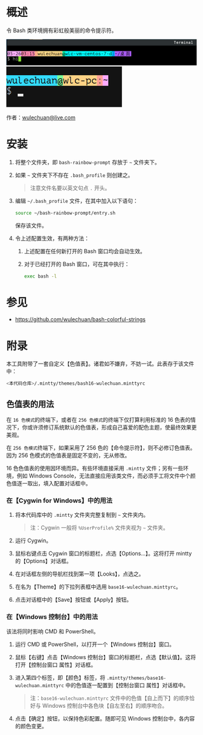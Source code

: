 <link rel="stylesheet" href="./docs/styles/markdown-preview-in-ms-vscode.css">

# 概述

令 Bash 类环境拥有彩虹般美丽的命令提示符。

![An example of mine in 256 colors](./docs/illustrates/bash-rainbow-prompt-example-wulechuan-256-colors.png)
![An example of mine in 16 colors](./docs/illustrates/bash-rainbow-prompt-example-wulechuan.png)

作者：[wulechuan@live.com](mailto:wulechuan@live.com)


# 安装

1.  将整个文件夹，即 `bash-rainbow-prompt` 存放于 `~` 文件夹下。

2.  如果 `~` 文件夹下不存在 `.bash_profile` 则创建之。
    > 注意文件名要以英文句点 `.` 开头。

3. 编辑 `~/.bash_profile` 文件，在其中加入以下语句：

    ```sh
    source ~/bash-rainbow-prompt/entry.sh
    ```

    保存该文件。

4.  令上述配置生效，有两种方法：

    1.  上述配置在任何新打开的 Bash 窗口均会自动生效。

    2.  对于已经打开的 Bash 窗口，可在其中执行：

        ```sh
        exec bash -l
        ```


# 参见

- https://github.com/wulechuan/bash-colorful-strings


# 附录

本工具附带了一套自定义【色值表】。诸君如不嫌弃，不妨一试。此表存于该文件中：
```sh
<本代码仓库>/.mintty/themes/bash16-wulechuan.minttyrc
```

## 色值表的用法

在 `16 色模式`的终端下，或者在 `256 色模式`的终端下仅打算利用标准的 16
色表的情况下，你或许须修订系统默认的色值表，形成自己喜爱的配色主题，使最终效果更美观。

在 `256 色模式`终端下，如果采用了 256 色的【命令提示符】，则不必修订色值表。因为
256 色模式的色值表是固定不变的，无从修改。

16 色色值表的使用因环境而异。有些环境直接采用 `.mintty` 文件；另有一些环境，例如
Windows Console，无法直接应用该类文件，而必须手工将文件中个颜色值逐一取出，填入配置对话框中。

### 在【Cygwin for Windows】中的用法

1.  将本代码库中的 `.mintty` 文件夹完整复制到 `~` 文件夹内。
    > 注：Cygwin 一般将 `%UserProfile%` 文件夹视为 `~` 文件夹。

2.  运行 Cygwin。

3.  鼠标右键点击 Cygwin 窗口的标题栏，点选【Options...】。这将打开 mintty
    的【Options】对话框。

4.  在对话框左侧的导航栏找到第一项【Looks】，点选之。

5.  在名为【Theme】的下拉列表框中选用 `base16-wulechuan.minttyrc`。

6.  点击对话框中的【Save】按钮或【Apply】按钮。



### 在【Windows 控制台】中的用法

该法将同时影响 CMD 和 PowerShell。

1.  运行 CMD 或 PowerShell，以打开一个【Windows 控制台】窗口。

2.  鼠标【右键】点击【Windows 控制台】窗口的标题栏，点选【默认值】。这将打开【控制台窗口 属性】对话框。

3.  进入第四个标签，即【颜色】标签，将 `.mintty/themes/base16-wulechuan.minttyrc`
    中的色值逐一配置到【控制台窗口 属性】对话框中。
    > 注：`base16-wulechuan.minttyrc` 文件中的色值【自上而下】的顺序恰好与
    > Windows 控制台中各色块【自左至右】的顺序吻合。

4.  点击【确定】按钮，以保持色彩配置。随即可见 Windows 控制台中，各内容的颜色变更。
